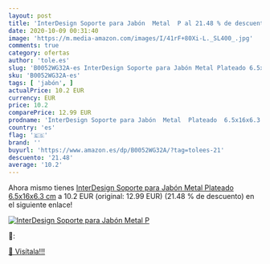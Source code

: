 ```yaml
---
layout: post
title: 'InterDesign Soporte para Jabón  Metal  P al 21.48 % de descuento'
date: 2020-10-09 00:31:40
image: 'https://m.media-amazon.com/images/I/41rF+80Xi-L._SL400_.jpg'
comments: true
category: ofertas
author: 'tole.es'
slug: 'B0052WG32A-es InterDesign Soporte para Jabón Metal Plateado 6.5x16x6.3 cm'
sku: 'B0052WG32A-es'
tags: [ 'jabón', ]
actualPrice: 10.2 EUR
currency: EUR
price: 10.2
comparePrice: 12.99 EUR
prodname: 'InterDesign Soporte para Jabón  Metal  Plateado  6.5x16x6.3 cm'
country: 'es'
flag: '🇪🇸'
brand: ''
buyurl: 'https://www.amazon.es/dp/B0052WG32A/?tag=tolees-21'
descuento: '21.48'
average: '10.2'
---
```


Ahora mismo tienes [InterDesign Soporte para Jabón  Metal  Plateado  6.5x16x6.3 cm](https://www.amazon.es/dp/B0052WG32A/?tag=tolees-21) a 10.2 EUR (original: 12.99 EUR) (21.48 %  de descuento) en el siguiente enlace!

[![InterDesign Soporte para Jabón  Metal  P](https://m.media-amazon.com/images/I/41rF+80Xi-L._SL400_.jpg)](https://www.amazon.es/dp/B0052WG32A/?tag=tolees-21)

🔎:


[🛒 Visítala!!!](https://www.amazon.es/dp/B0052WG32A/?tag=tolees-21)
